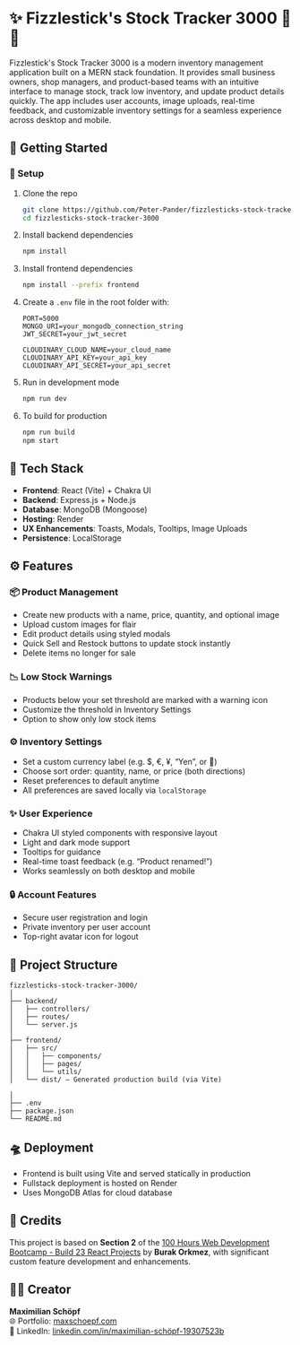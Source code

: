 # ✨ Fizzlestick's Stock Tracker 3000 🔮✨

Fizzlestick's Stock Tracker 3000 is a modern inventory management application built on a MERN stack foundation. It provides small business owners, shop managers, and product-based teams with an intuitive interface to manage stock, track low inventory, and update product details quickly. The app includes user accounts, image uploads, real-time feedback, and customizable inventory settings for a seamless experience across desktop and mobile.


## 🚀 Getting Started

### 📌 Setup

1. Clone the repo  
   ```bash
   git clone https://github.com/Peter-Pander/fizzlesticks-stock-tracker-3000.git
   cd fizzlesticks-stock-tracker-3000
   ```

2. Install backend dependencies  
   ```bash
   npm install
   ```

3. Install frontend dependencies  
   ```bash
   npm install --prefix frontend
   ```

4. Create a `.env` file in the root folder with:
   ```env
   PORT=5000
   MONGO_URI=your_mongodb_connection_string
   JWT_SECRET=your_jwt_secret

   CLOUDINARY_CLOUD_NAME=your_cloud_name
   CLOUDINARY_API_KEY=your_api_key
   CLOUDINARY_API_SECRET=your_api_secret
   ```

5. Run in development mode  
   ```bash
   npm run dev
   ```

6. To build for production  
   ```bash
   npm run build
   npm start
   ```


## 🧰 Tech Stack

- **Frontend**: React (Vite) + Chakra UI
- **Backend**: Express.js + Node.js
- **Database**: MongoDB (Mongoose)
- **Hosting**: Render
- **UX Enhancements**: Toasts, Modals, Tooltips, Image Uploads
- **Persistence**: LocalStorage


## ⚙️ Features

### 📦 Product Management
- Create new products with a name, price, quantity, and optional image
- Upload custom images for flair
- Edit product details using styled modals
- Quick Sell and Restock buttons to update stock instantly
- Delete items no longer for sale

### 📉 Low Stock Warnings
- Products below your set threshold are marked with a warning icon
- Customize the threshold in Inventory Settings
- Option to show only low stock items

### ⚙️ Inventory Settings
- Set a custom currency label (e.g. $, €, ¥, “Yen”, or 💎)
- Choose sort order: quantity, name, or price (both directions)
- Reset preferences to default anytime
- All preferences are saved locally via `localStorage`

### ✨ User Experience
- Chakra UI styled components with responsive layout
- Light and dark mode support
- Tooltips for guidance
- Real-time toast feedback (e.g. “Product renamed!”)
- Works seamlessly on both desktop and mobile

### 🔒 Account Features
- Secure user registration and login
- Private inventory per user account
- Top-right avatar icon for logout


## 📂 Project Structure

```
fizzlesticks-stock-tracker-3000/
│
├── backend/
│   ├── controllers/
│   ├── routes/
│   └── server.js
│
├── frontend/
│   ├── src/
│   │   ├── components/
│   │   ├── pages/
│   │   └── utils/
│   └── dist/ – Generated production build (via Vite)

│
├── .env
├── package.json
└── README.md
```


## 🛸 Deployment

- Frontend is built using Vite and served statically in production
- Fullstack deployment is hosted on Render
- Uses MongoDB Atlas for cloud database


## 🙏 Credits

This project is based on **Section 2** of the [100 Hours Web Development Bootcamp - Build 23 React Projects](https://www.udemy.com/course/the-web-dev-bootcamp) by **Burak Orkmez**, with significant custom feature development and enhancements.


## 👨‍💻 Creator

**Maximilian Schöpf**  
🌐 Portfolio: [maxschoepf.com](https://maxschoepf.com)  
💼 LinkedIn: [linkedin.com/in/maximilian-schöpf-19307523b](https://www.linkedin.com/in/maximilian-schöpf-19307523b)
